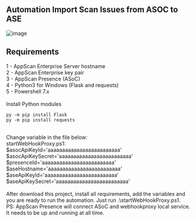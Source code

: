 ## Automation Import Scan Issues from ASOC to ASE

![image](https://user-images.githubusercontent.com/69405400/183989000-647f4ad5-d1d8-4c5e-bd46-4dec0dfc7527.png)


## Requirements
1 - AppScan Enterprise Server hostname<br>
2 - AppScan Enterprise key pair<br>
3 - AppScan Presence (ASoC)<br>
4 - Python3 for Windows (Flask and requests)<br>
5 - Powershell 7.x<br>
<br>
Install Python modules<br>
```
py -m pip install Flask
py -m pip install requests
```
<br>
Change variable in the file below:<br>
startWebHookProxy.ps1:<br>
$asocApiKeyId='aaaaaaaaaaaaaaaaaaaaaaaaa'<br>
$asocApiKeySecret='aaaaaaaaaaaaaaaaaaaaaaaaa'<br>
$presenceId='aaaaaaaaaaaaaaaaaaaaaaaaa'<br>
$aseHostname='aaaaaaaaaaaaaaaaaaaaaaaaa'<br>
$aseApiKeyId='aaaaaaaaaaaaaaaaaaaaaaaaa'<br>
$aseApiKeySecret='aaaaaaaaaaaaaaaaaaaaaaaaa'<br>
<br>
After download this project, install all requirements, add the variables and you are ready to run the automation. Just run .\startWebHookProxy.ps1. <br>
PS: AppScan Presence will connect ASoC and webhookproxy local service. It needs to be up and running at all time.
